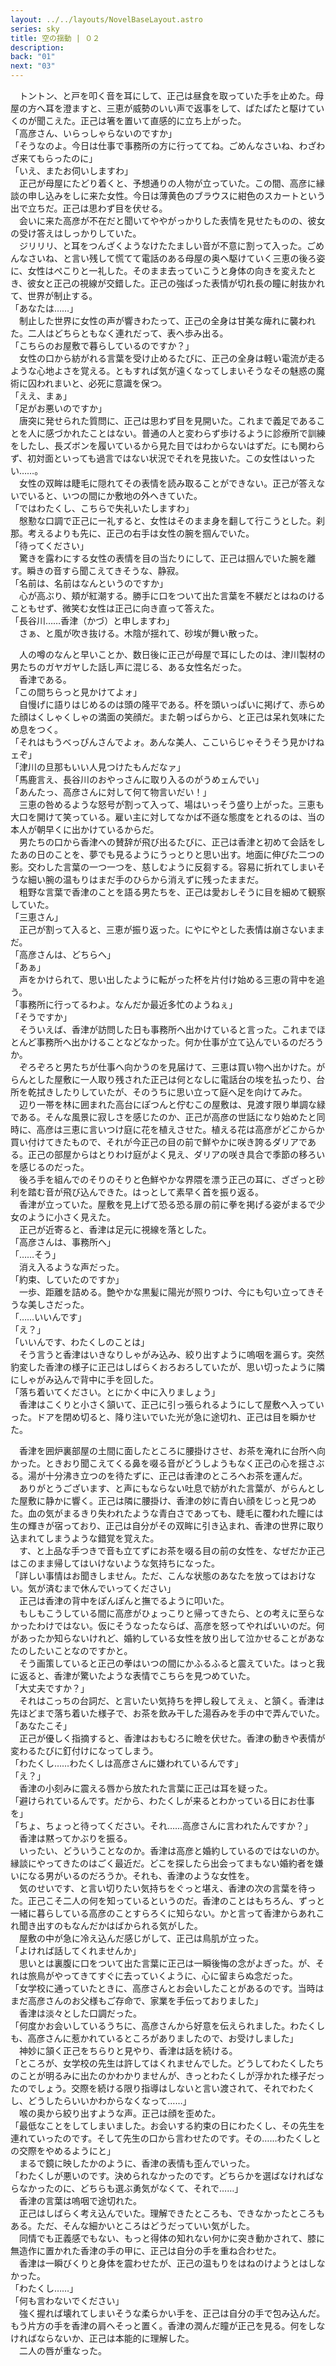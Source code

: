 ```yaml
---
layout: ../../layouts/NovelBaseLayout.astro
series: sky
title: 空の揺動 | ０２
description: 
back: "01"
next: "03"
---
```


　トントン、と戸を叩く音を耳にして、正己は昼食を取っていた手を止めた。母屋の方へ耳を澄ますと、三恵が威勢のいい声で返事をして、ぱたぱたと駆けていくのが聞こえた。正己は箸を置いて直感的に立ち上がった。
<br>
「高彦さん、いらっしゃらないのですか」
<br>
「そうなのよ。今日は仕事で事務所の方に行っててね。ごめんなさいね、わざわざ来てもらったのに」
<br>
「いえ、またお伺いしますわ」
<br>
　正己が母屋にたどり着くと、予想通りの人物が立っていた。この間、高彦に縁談の申し込みをしに来た女性。今日は薄黄色のブラウスに紺色のスカートという出で立ちだ。正己は思わず目を伏せる。
<br>
　会いに来た高彦が不在だと聞いてややがっかりした表情を見せたものの、彼女の受け答えはしっかりしていた。
<br>
　ジリリリ、と耳をつんざくようなけたたましい音が不意に割って入った。ごめんなさいね、と言い残して慌てて電話のある母屋の奥へ駆けていく三恵の後ろ姿に、女性はぺこりと一礼した。そのまま去っていこうと身体の向きを変えたとき、彼女と正己の視線が交錯した。正己の強ばった表情が切れ長の瞳に射抜かれて、世界が制止する。
<br>
「あなたは……」
<br>
　制止した世界に女性の声が響きわたって、正己の全身は甘美な痺れに襲われた。二人はどちらともなく連れだって、表へ歩み出る。
<br>
「こちらのお屋敷で暮らしているのですか？」
<br>
　女性の口から紡がれる言葉を受け止めるたびに、正己の全身は軽い電流が走るような心地よさを覚える。ともすれば気が遠くなってしまいそうなその魅惑の魔術に囚われまいと、必死に意識を保つ。
<br>
「ええ、まぁ」
<br>
「足がお悪いのですか」
<br>
　唐突に発せられた質問に、正己は思わず目を見開いた。これまで義足であることを人に感づかれたことはない。普通の人と変わらず歩けるように診療所で訓練をしたし、長ズボンを履いているから見た目ではわからないはずだ。にも関わらず、初対面といっても過言ではない状況でそれを見抜いた。この女性はいったい……。
<br>
　女性の双眸は睫毛に隠れてその表情を読み取ることができない。正己が答えないでいると、いつの間にか敷地の外へきていた。
<br>
「ではわたくし、こちらで失礼いたしますわ」
<br>
　慇懃な口調で正己に一礼すると、女性はそのまま身を翻して行こうとした。刹那。考えるよりも先に、正己の右手は女性の腕を掴んでいた。
<br>
「待ってください」
<br>
　驚きを露わにする女性の表情を目の当たりにして、正己は掴んでいた腕を離す。瞬きの音すら聞こえてきそうな、静寂。
<br>
「名前は、名前はなんというのですか」
<br>
　心が高ぶり、頬が紅潮する。勝手に口をついて出た言葉を不躾だとはねのけることもせず、微笑む女性は正己に向き直って答えた。
<br>
「長谷川……香津（かづ）と申しますわ」
<br>
　さぁ、と風が吹き抜ける。木陰が揺れて、砂埃が舞い散った。

　人の噂のなんと早いことか、数日後に正己が母屋で耳にしたのは、津川製材の男たちのガヤガヤした話し声に混じる、ある女性名だった。
<br>
　香津である。
<br>
「この間ちらっと見かけてよォ」
<br>
　自慢げに語りはじめるのは頭の隆平である。杯を頭いっぱいに掲げて、赤らめた顔はくしゃくしゃの満面の笑顔だ。また朝っぱらから、と正己は呆れ気味にため息をつく。
<br>
「それはもうべっぴんさんでよォ。あんな美人、ここいらじゃそうそう見かけねェぞ」
<br>
「津川の旦那もいい人見つけたもんだなァ」
<br>
「馬鹿言え、長谷川のおやっさんに取り入るのがうめェんでい」
<br>
「あんたっ、高彦さんに対して何て物言いだい！」
<br>
　三恵の咎めるような怒号が割って入って、場はいっそう盛り上がった。三恵も大口を開けて笑っている。雇い主に対してなかば不遜な態度をとれるのは、当の本人が朝早くに出かけているからだ。
<br>
　男たちの口から香津への賛辞が飛び出るたびに、正己は香津と初めて会話をしたあの日のことを、夢でも見るようにうっとりと思い出す。地面に伸びた二つの影。交わした言葉の一つ一つを、慈しむように反芻する。容易に折れてしまいそうな細い腕の温もりはまだ手のひらから消えずに残ったままだ。
<br>
　粗野な言葉で香津のことを語る男たちを、正己は愛おしそうに目を細めて観察していた。
<br>
「三恵さん」
<br>
　正己が割って入ると、三恵が振り返った。にやにやとした表情は崩さないままだ。
<br>
「高彦さんは、どちらへ」
<br>
「あぁ」
<br>
　声をかけられて、思い出したように転がった杯を片付け始める三恵の背中を追う。
<br>
「事務所に行ってるわよ。なんだか最近多忙のようねぇ」
<br>
「そうですか」
<br>
　そういえば、香津が訪問した日も事務所へ出かけていると言った。これまでほとんど事務所へ出かけることなどなかった。何か仕事が立て込んでいるのだろうか。
<br>
　ぞろぞろと男たちが仕事へ向かうのを見届けて、三恵は買い物へ出かけた。がらんとした屋敷に一人取り残された正己は何となしに電話台の埃を払ったり、台所を乾拭きしたりしていたが、そのうちに思い立って庭へ足を向けてみた。
<br>
　辺り一帯を林に囲まれた高台にぽつんと佇むこの屋敷は、見渡す限り単調な緑である。そんな風景に寂しさを感じたのか、正己が高彦の世話になり始めたと同時に、高彦は三恵に言いつけ庭に花を植えさせた。植える花は高彦がどこからか買い付けてきたもので、それが今正己の目の前で鮮やかに咲き誇るダリアである。正己の部屋からはとりわけ庭がよく見え、ダリアの咲き具合で季節の移ろいを感じるのだった。
<br>
　後ろ手を組んでのそりのそりと色鮮やかな界隈を漂う正己の耳に、ざざっと砂利を踏む音が飛び込んできた。はっとして素早く首を振り返る。
<br>
　香津が立っていた。屋敷を見上げて恐る恐る扉の前に拳を掲げる姿がまるで少女のように小さく見えた。
<br>
　正己が近寄ると、香津は足元に視線を落とした。
<br>
「高彦さんは、事務所へ」
<br>
「……そう」
<br>
　消え入るような声だった。
<br>
「約束、していたのですか」
<br>
　一歩、距離を詰める。艶やかな黒髪に陽光が照りつけ、今にも匂い立ってきそうな美しさだった。
<br>
「……いいんです」
<br>
「え？」
<br>
「いいんです、わたくしのことは」
<br>
　そう言うと香津はいきなりしゃがみ込み、絞り出すように嗚咽を漏らす。突然豹変した香津の様子に正己はしばらくおろおろしていたが、思い切ったように隣にしゃがみ込んで背中に手を回した。
<br>
「落ち着いてください。とにかく中に入りましょう」
<br>
　香津はこくりと小さく頷いて、正己に引っ張られるようにして屋敷へ入っていった。ドアを閉め切ると、降り注いでいた光が急に途切れ、正己は目を瞬かせた。

　香津を囲炉裏部屋の土間に面したところに腰掛けさせ、お茶を淹れに台所へ向かった。ときおり聞こえてくる鼻を啜る音がどうしようもなく正己の心を揺さぶる。湯が十分沸き立つのを待たずに、正己は香津のところへお茶を運んだ。
<br>
　ありがとうございます、と声にもならない吐息で紡がれた言葉が、がらんとした屋敷に静かに響く。正己は隣に腰掛け、香津の妙に青白い顔をじっと見つめた。血の気がまるきり失われたような青白さであっても、睫毛に覆われた瞳には生の輝きが宿っており、正己は自分がその双眸に引き込まれ、香津の世界に取り込まれてしまうような錯覚を覚えた。
<br>
　す、と上品な手つきで音も立てずにお茶を啜る目の前の女性を、なぜだか正己はこのまま帰してはいけないような気持ちになった。
<br>
「詳しい事情はお聞きしません。ただ、こんな状態のあなたを放ってはおけない。気が済むまで休んでいってください」
<br>
　正己は香津の背中をぽんぽんと撫でるように叩いた。
<br>
　もしもこうしている間に高彦がひょっこりと帰ってきたら、との考えに至らなかったわけではない。仮にそうなったならば、高彦を怒ってやればいいのだ。何があったか知らないけれど、婚約している女性を放り出して泣かせることがあなたのしたいことなのですかと。
<br>
　そう画策していると正己の拳はいつの間にかふるふると震えていた。はっと我に返ると、香津が驚いたような表情でこちらを見つめていた。
<br>
「大丈夫ですか？」
<br>
　それはこっちの台詞だ、と言いたい気持ちを押し殺してえぇ、と頷く。香津は先ほどまで落ち着いた様子で、お茶を飲み干した湯呑みを手の中で弄んでいた。
<br>
「あなたこそ」
<br>
　正己が優しく指摘すると、香津はおもむろに瞼を伏せた。香津の動きや表情が変わるたびに釘付けになってしまう。
<br>
「わたくし……わたくしは高彦さんに嫌われているんです」
<br>
「え？」
<br>
　香津の小刻みに震える唇から放たれた言葉に正己は耳を疑った。
<br>
「避けられているんです。だから、わたくしが来るとわかっている日にお仕事を」
<br>
「ちょ、ちょっと待ってください。それ……高彦さんに言われたんですか？」
<br>
　香津は黙ってかぶりを振る。
<br>
　いったい、どういうことなのか。香津は高彦と婚約しているのではないのか。縁談にやってきたのはごく最近だ。どこを探したら出会ってまもない婚約者を嫌いになる男がいるのだろうか。それも、香津のような女性を。
<br>
　気のせいです、と言い切りたい気持ちをぐっと堪え、香津の次の言葉を待った。正己こそ二人の何を知っているというのだ。香津のことはもちろん、ずっと一緒に暮らしている高彦のことすらろくに知らない。かと言って香津からあれこれ聞き出すのもなんだかはばかられる気がした。
<br>
　屋敷の中が急に冷え込んだ感じがして、正己は鳥肌が立った。
<br>
「よければ話してくれませんか」
<br>
　思いとは裏腹に口をついて出た言葉に正己は一瞬後悔の念がよぎった。が、それは旅鳥がやってきてすぐに去っていくように、心に留まらぬ念だった。
<br>
「女学校に通っていたときに、高彦さんとお会いしたことがあるのです。当時はまだ高彦さんのお父様もご存命で、家業を手伝っておりました」
<br>
　香津は淡々とした口調だった。
<br>
「何度かお会いしているうちに、高彦さんから好意を伝えられました。わたくしも、高彦さんに惹かれているところがありましたので、お受けしました」
<br>
　神妙に頷く正己をちらりと見やり、香津は話を続ける。
<br>
「ところが、女学校の先生は許してはくれませんでした。どうしてわたくしたちのことが明るみに出たのかわかりませんが、きっとわたくしが浮かれた様子だったのでしょう。交際を続ける限り指導はしないと言い渡されて、それでわたくし、どうしたらいいかわからなくなって……」
<br>
　喉の奥から絞り出すような声。正己は顔を歪めた。
<br>
「最低なことをしてしまいました。お会いする約束の日にわたくし、その先生を連れていったのです。そして先生の口から言わせたのです。その……わたくしとの交際をやめるようにと」
<br>
　まるで鏡に映したかのように、香津の表情も歪んでいった。
<br>
「わたくしが悪いのです。決められなかったのです。どちらかを選ばなければならなかったのに、どちらも選ぶ勇気がなくて、それで……」
<br>
　香津の言葉は嗚咽で途切れた。
<br>
　正己はしばらく考え込んでいた。理解できたところも、できなかったところもある。ただ、そんな細かいところはどうだっていい気がした。
<br>
　同情でも正義感でもない、もっと得体の知れない何かに突き動かされて、膝に無造作に置かれた香津の手の甲に、正己は自分の手を重ね合わせた。
<br>
　香津は一瞬びくりと身体を震わせたが、正己の温もりをはねのけようとはしなかった。
<br>
「わたくし……」
<br>
「何も言わないでください」
<br>
　強く握れば壊れてしまいそうな柔らかい手を、正己は自分の手で包み込んだ。もう片方の手を香津の肩へそっと置く。香津の潤んだ瞳が正己を見る。何をしなければならないか、正己は本能的に理解した。
<br>
　二人の唇が重なった。
